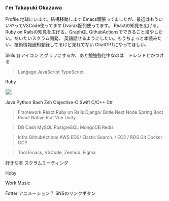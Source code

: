 ### I'm Takayuki Okazawa

Profile
地球にいます。結構移動します
Emacs頑張ってましたが、最近はもういいやってVSCode使ってます
Dvorak配列使ってます。
Reactの知見を広げる。Ruby on Railsの知見を広げる。GraphQL
GithubActionsでできること増やしたい。だいたいスクラム開発、
英語話せるようにしたい。もうちょっと本読みたい、技術情報通知登録してるけど見れてない
ChatGPTにやってほしい、

Skils
各アイコン とグラフにするか、あと勉強強化中なのは　トレンドとかつける
>Langage
JavaScript
TypeScript


Ruby
![]()

<img src="https://cdn3.iconfinder.com/data/icons/popular-services-brands-vol-2/512/ruby-on-rails-1024.png" width="20px">

Java
Python
Bash
Zsh
Objective-C
Swift
C/C++
C#

>Framework
React
Ruby on Rails
Django/ Botle
Next
Node
Spring Boot
React Native
Riot
Vue
Unity

>DB Cash
MySQL
PostgreSQL
MongoDB
Redis

>Infra
GithubActions
AWS        EDS/ Elastic Search. / EC2 / RDS
Git
Docker
GCP

>Tool
Emacs, VSCode, Zenhub. Figma

好きな本
スクラムミーティング

Hoby

Work Music

Fotter
アニメーション？
SNSのリンクボタン
